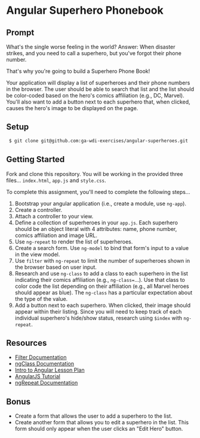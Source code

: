 # Angular Superhero Phonebook

## Prompt

What's the single worse feeling in the world? Answer: When disaster strikes, and you need to call a superhero, but you've forgot their phone number.

That's why you're going to build a Superhero Phone Book!

Your application will display a list of superheroes and their phone numbers in the browser. The user should be able to search that list and the list should be color-coded based on the hero's comics affiliation (e.g., DC, Marvel). You'll also want to add a button next to each superhero that, when clicked, causes the hero's image to be displayed on the page.

## Setup

```sh
 $ git clone git@github.com:ga-wdi-exercises/angular-superheroes.git
```

## Getting Started

Fork and clone this repository. You will be working in the provided three files... `index.html`, `app.js` and `style.css`.

To complete this assignment, you'll need to complete the following steps...

  1. Bootstrap your angular application (i.e., create a module, use `ng-app`).
  2. Create a controller.
  3. Attach a controller to your view.
  4. Define a collection of superheroes in your `app.js`. Each superhero should be an object literal with 4 attributes: name, phone number, comics affiliation and image URL.
  5. Use `ng-repeat` to render the list of superheroes.
  6. Create a search form. Use `ng-model` to bind that form's input to a value in the view model.
  7. Use `filter` with `ng-repeat` to limit the number of superheroes shown in the browser based on user input.
  8. Research and use `ng-class` to add a class to each superhero in the list indicating their comics affiliation (e.g., `ng-class=`...). Use that class to color code the list depending on their affiliation (e.g., all Marvel heroes should appear as blue). The `ng-class` has a particular expectation about the type of the value.
  9. Add a button next to each superhero. When clicked, their image should appear within their listing. Since you will need to keep track of each individual superhero's hide/show status, research using `$index` with `ng-repeat`.

## Resources

* [Filter Documentation](https://docs.angularjs.org/api/ng/filter/filter)
* [ngClass Documentation](https://docs.angularjs.org/api/ng/directive/ngClass)
* [Intro to Angular Lesson Plan](https://github.com/ga-wdi-lessons/angular-intro)
* [AngularJS Tutorial](https://www.tutorialspoint.com/angularjs/)
* [ngRepeat Documentation](https://docs.angularjs.org/api/ng/directive/ngRepeat)

## Bonus

* Create a form that allows the user to add a superhero to the list.
* Create another form that allows you to edit a superhero in the list. This form should only appear when the user clicks an "Edit Hero" button.
